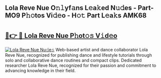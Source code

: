 ## Lola Reve Nue O𝚗𝚕yf𝚊ns L𝚎a𝚔ed N𝚞𝚍es - Part-MO9 P𝚑𝚘tos Vi𝚍𝚎o - H𝚘𝚝 Part L𝚎a𝚔s AMK68

# <h2><a href="http://kf9c39.oniu.top/?m=Lola+Reve+Nue">🔗👉 🔴 Lola Reve Nue P𝚑ot𝚘𝚜 V𝚒d𝚎o</a></h2>

[![Lola Reve Nue Nu𝚍e𝚜](https://i.imgur.com/0qMVB7G.gif)](http://kf9c39.oniu.top/?m=Lola+Reve+Nue)
Web-based artist and dance collaborator Lola Reve Nue, recognized for publishing dance and lifestyle tutorials through solo and collaborative dance routines and compact clips. Dedicated researcher Lola Reve Nue, recognized for their passion and commitment to advancing knowledge in their field.  
